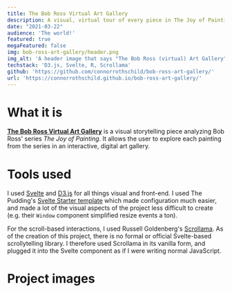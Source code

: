 ```yaml
---
title: The Bob Ross Virtual Art Gallery
description: A visual, virtual tour of every piece in The Joy of Painting.
date: "2021-03-22"
audience: 'The world!'
featured: true
megaFeatured: false
img: bob-ross-art-gallery/header.png
img_alt: 'A header image that says "The Bob Ross (virtual) Art Gallery"'
techstack: 'D3.js, Svelte, R, Scrollama'
github: 'https://github.com/connorrothschild/bob-ross-art-gallery/'
url: 'https://connorrothschild.github.io/bob-ross-art-gallery/'
---
```


[<InlineImage :clickable=false src="projects/bob-ross-art-gallery/header.png" alt="Header"></InlineImage>](https://connorrothschild.github.io/bob-ross-art-gallery/)

# What it is

[**The Bob Ross Virtual Art Gallery**](https://connorrothschild.github.io/bob-ross-art-gallery/) is a visual storytelling piece analyzing Bob Ross' series *The Joy of Painting*. It allows the user to explore each painting from the series in an interactive, digital art gallery.

# Tools used

I used [Svelte](https://svelte.dev/) and [D3.js](https://d3js.org/) for all things visual and front-end. I used The Pudding's [Svelte Starter template](https://github.com/the-pudding/svelte-starter) which made configuration much easier, and made a lot of the visual aspects of the project less difficult to create (e.g. their `Window` component simplified resize events a ton).

For the scroll-based interactions, I used Russell Goldenberg's [Scrollama](https://github.com/russellgoldenberg/scrollama). As of the creation of this project, there is no formal or official Svelte-based scrollytelling library. I therefore used Scrollama in its vanilla form, and plugged it into the Svelte component as if I were writing normal JavaScript.

# Project images

<InlineImage src="projects/bob-ross-art-gallery/mac-1.png" alt="Project image for 'The Bob Ross Virtual Art Gallery'" width="74%"></InlineImage>
<InlineImage src="projects/bob-ross-art-gallery/iphone-1.png" alt="Project image for 'The Bob Ross Virtual Art Gallery'" width="22%"></InlineImage>


<InlineImage src="projects/bob-ross-art-gallery/iphone-2.png" alt="Project image for 'The Bob Ross Virtual Art Gallery'" width="22%"></InlineImage>
<InlineImage src="projects/bob-ross-art-gallery/mac-2.png" alt="Project image for 'The Bob Ross Virtual Art Gallery'" width="74%"></InlineImage>

<InlineImage src="projects/bob-ross-art-gallery/iphone-3.png" alt="Project image for 'The Bob Ross Virtual Art Gallery'" width="18%"></InlineImage>
<InlineImage src="projects/bob-ross-art-gallery/mac-3.png" alt="Project image for 'The Bob Ross Virtual Art Gallery'" width="58%"></InlineImage>
<InlineImage src="projects/bob-ross-art-gallery/iphone-4.png" alt="Project image for 'The Bob Ross Virtual Art Gallery'" width="18%"></InlineImage>

<InlineImage src="projects/bob-ross-art-gallery/mac-4.png" alt="Project image for 'The Bob Ross Virtual Art Gallery'" width="48%"></InlineImage>
<InlineImage src="projects/bob-ross-art-gallery/mac-5.png" alt="Project image for 'The Bob Ross Virtual Art Gallery'" width="48%"></InlineImage>


<!-- # Overview (in my own words!)

<responsive-video url="https://www.youtube.com/embed/sNCMiWoXGaQ"></responsive-video>

To do: add code styling
https://nuxtjs.org/blog/creating-blog-with-nuxt-content/#adding-a-code-block-to-your-post -->